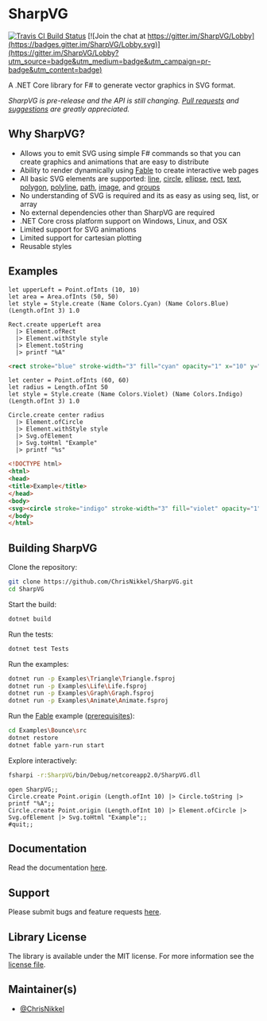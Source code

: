 # SharpVG

[![Travis CI Build Status](https://travis-ci.org/ChrisNikkel/SharpVG.svg?branch=master)](https://travis-ci.org/ChrisNikkel/SharpVG) [![Join the chat at https://gitter.im/SharpVG/Lobby](https://badges.gitter.im/SharpVG/Lobby.svg)](https://gitter.im/SharpVG/Lobby?utm_source=badge&utm_medium=badge&utm_campaign=pr-badge&utm_content=badge)

A .NET Core library for F# to generate vector graphics in SVG format.

_SharpVG is pre-release and the API is still changing.  [Pull requests](https://github.com/ChrisNikkel/SharpVG/pulls) and [suggestions](https://github.com/ChrisNikkel/SharpVG/issues) are greatly appreciated._

## Why SharpVG?

  - Allows you to emit SVG using simple F# commands so that you can create graphics and animations that are easy to distribute
  - Ability to render dynamically using [Fable](http://fable.io) to create interactive web pages
  - All basic SVG elements are supported: [line](https://github.com/ChrisNikkel/SharpVG/wiki/Line), [circle](https://github.com/ChrisNikkel/SharpVG/wiki/Circle), [ellipse](https://github.com/ChrisNikkel/SharpVG/wiki/Ellipse), [rect](https://github.com/ChrisNikkel/SharpVG/wiki/Rect), [text](https://github.com/ChrisNikkel/SharpVG/wiki/Text), [polygon](https://github.com/ChrisNikkel/SharpVG/wiki/Polygon), [polyline](https://github.com/ChrisNikkel/SharpVG/wiki/polyLine), [path](https://github.com/ChrisNikkel/SharpVG/wiki/Path), [image](https://github.com/ChrisNikkel/SharpVG/wiki/Image), and [groups](https://github.com/ChrisNikkel/SharpVG/wiki/Group)
  - No understanding of SVG is required and its as easy as using seq, list, or array
  - No external dependencies other than SharpVG are required
  - .NET Core cross platform support on Windows, Linux, and OSX
  - Limited support for SVG animations
  - Limited support for cartesian plotting
  - Reusable styles

## Examples

```F#
let upperLeft = Point.ofInts (10, 10)
let area = Area.ofInts (50, 50)
let style = Style.create (Name Colors.Cyan) (Name Colors.Blue) (Length.ofInt 3) 1.0

Rect.create upperLeft area
  |> Element.ofRect
  |> Element.withStyle style
  |> Element.toString
  |> printf "%A"
```

```html
<rect stroke="blue" stroke-width="3" fill="cyan" opacity="1" x="10" y="10" height="50" width="50"/>
```

```F#
let center = Point.ofInts (60, 60)
let radius = Length.ofInt 50
let style = Style.create (Name Colors.Violet) (Name Colors.Indigo) (Length.ofInt 3) 1.0

Circle.create center radius
  |> Element.ofCircle
  |> Element.withStyle style
  |> Svg.ofElement
  |> Svg.toHtml "Example"
  |> printf "%s"
```

```html
<!DOCTYPE html>
<html>
<head>
<title>Example</title>
</head>
<body>
<svg><circle stroke="indigo" stroke-width="3" fill="violet" opacity="1" r="50" cx="60" cy="60"/></svg>
</body>
</html>
```

## Building SharpVG

Clone the repository:
```bash
git clone https://github.com/ChrisNikkel/SharpVG.git
cd SharpVG
```

Start the build:
```bash
dotnet build
```

Run the tests:
```bash
dotnet test Tests
```

Run the examples:
```bash
dotnet run -p Examples\Triangle\Triangle.fsproj
dotnet run -p Examples\Life\Life.fsproj
dotnet run -p Examples\Graph\Graph.fsproj
dotnet run -p Examples\Animate\Animate.fsproj
```

Run the [Fable](http://fable.io) example ([prerequisites](http://fable.io/pages/prerequisites.html)):
```bash
cd Examples\Bounce\src
dotnet restore
dotnet fable yarn-run start
```

Explore interactively:
```bash
fsharpi -r:SharpVG/bin/Debug/netcoreapp2.0/SharpVG.dll
```
```F#
open SharpVG;;
Circle.create Point.origin (Length.ofInt 10) |> Circle.toString |> printf "%A";;
Circle.create Point.origin (Length.ofInt 10) |> Element.ofCircle |> Svg.ofElement |> Svg.toHtml "Example";;
#quit;;
```
## Documentation

Read the documentation [here](https://github.com/ChrisNikkel/SharpVG/wiki).

## Support

Please submit bugs and feature requests [here](https://github.com/ChrisNikkel/SharpVG/issues).

## Library License

The library is available under the MIT license. For more information see the [license file](https://github.com/ChrisNikkel/SharpVG/blob/master/LICENSE.md).

## Maintainer(s)

  - [@ChrisNikkel](https://githu://github.com/ChrisNikkel/SharpVG/wikib.com/ChrisNikkel)
